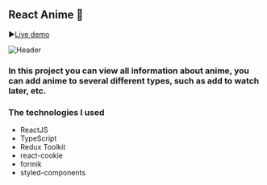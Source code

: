 ## React Anime 👚

▶[Live demo](https://react-anime-xi.vercel.app/)

![Header](https://github.com/ruslankriklivyy/react-anime/blob/main/public/reactAnime.gif)

### In this project you can view all information about anime, you can add anime to several different types, such as add to watch later, etc.

### The technologies I used
- ReactJS
- TypeScript
- Redux Toolkit
- react-cookie
- formik
- styled-components
